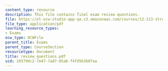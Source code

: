 ```yaml
---
content_type: resource
description: This file contains final exam review questions.
file: https://ol-ocw-studio-app-qa.s3.amazonaws.com/courses/12-113-structural-geology-fall-2005/165799c27e477ad705a6f4fd5b3607aa_review_questions.pdf
file_type: application/pdf
learning_resource_types:
- Exams
ocw_type: OCWFile
parent_title: Exams
parent_type: CourseSection
resourcetype: Document
title: review_questions.pdf
uid: 165799c2-7e47-7ad7-05a6-f4fd5b3607aa
---
```

